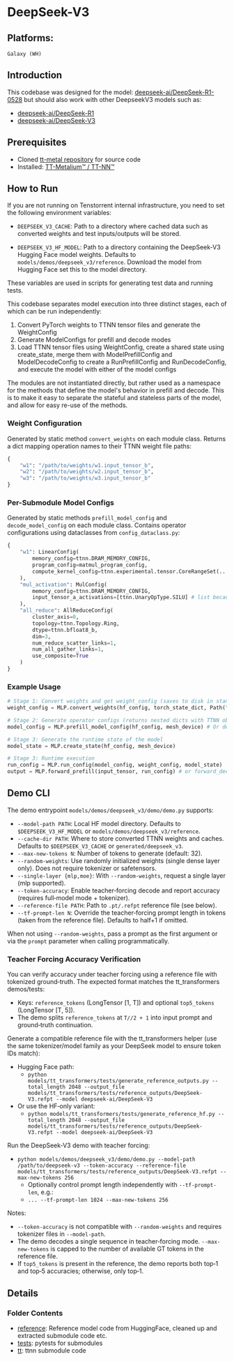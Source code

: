 # DeepSeek-V3

## Platforms:
    Galaxy (WH)

## Introduction
This codebase was designed for the model: [deepseek-ai/DeepSeek-R1-0528](https://huggingface.co/deepseek-ai/DeepSeek-R1-0528) but should also work with other DeepseekV3 models such as:

- [deepseek-ai/DeepSeek-R1](https://huggingface.co/deepseek-ai/DeepSeek-R1)
- [deepseek-ai/DeepSeek-V3](https://huggingface.co/deepseek-ai/DeepSeek-V3)

## Prerequisites
- Cloned [tt-metal repository](https://github.com/tenstorrent/tt-metal) for source code
- Installed: [TT-Metalium™ / TT-NN™](https://github.com/tenstorrent/tt-metal/blob/main/INSTALLING.md)

## How to Run

If you are not running on Tenstorrent internal infrastructure, you need to set the following environment variables:

- `DEEPSEEK_V3_CACHE`: Path to a directory where cached data such as converted weights and test inputs/outputs will be stored.

- `DEEPSEEK_V3_HF_MODEL`: Path to a directory containing the DeepSeek-V3 Hugging Face model weights. Defaults to `models/demos/deepseek_v3/reference`. Download the model from Hugging Face set this to the model directory.

These variables are used in scripts for generating test data and running tests.

This codebase separates model execution into three distinct stages, each of which can be run independently:
1. Convert PyTorch weights to TTNN tensor files and generate the WeightConfig
2. Generate ModelConfigs for prefill and decode modes
3. Load TTNN tensor files using WeightConfig, create a shared state using create_state, merge them with ModelPrefillConfig and ModelDecodeConfig to create a RunPrefillConfig and RunDecodeConfig, and execute the model with either of the model configs

The modules are not instantiated directly, but rather used as a namespace for the methods that define the model's behavior in prefill and decode. This is to make it easy to separate the stateful and stateless parts of the model, and allow for easy re-use of the methods.

### Weight Configuration
Generated by static method `convert_weights` on each module class. Returns a dict mapping operation names to their TTNN weight file paths:
```python
{
    "w1": "/path/to/weights/w1.input_tensor_b",
    "w2": "/path/to/weights/w2.input_tensor_b",
    "w3": "/path/to/weights/w3.input_tensor_b"
}
```

### Per-Submodule Model Configs
Generated by static methods `prefill_model_config` and `decode_model_config` on each module class. Contains operator configurations using dataclasses from `config_dataclass.py`:
```python
{
    "w1": LinearConfig(
        memory_config=ttnn.DRAM_MEMORY_CONFIG,
        program_config=matmul_program_config,
        compute_kernel_config=ttnn.experimental.tensor.CoreRangeSet(...)
    ),
    "mul_activation": MulConfig(
        memory_config=ttnn.DRAM_MEMORY_CONFIG,
        input_tensor_a_activations=[ttnn.UnaryOpType.SILU] # list because ttnn.mul expects a list
    ),
    "all_reduce": AllReduceConfig(
        cluster_axis=0,
        topology=ttnn.Topology.Ring,
        dtype=ttnn.bfloat8_b,
        dim=3,
        num_reduce_scatter_links=1,
        num_all_gather_links=1,
        use_composite=True
    )
}
```

### Example Usage
```python
# Stage 1: Convert weights and get weight_config (saves to disk in standard format)
weight_config = MLP.convert_weights(hf_config, torch_state_dict, Path("weights/mlp"), mesh_device)

# Stage 2: Generate operator configs (returns nested dicts with TTNN objects)
model_config = MLP.prefill_model_config(hf_config, mesh_device) # Or decode_model_config(hf_config, mesh_device) for decode

# Stage 3: Generate the runtime state of the model
model_state = MLP.create_state(hf_config, mesh_device)

# Stage 3: Runtime execution
run_config = MLP.run_config(model_config, weight_config, model_state)
output = MLP.forward_prefill(input_tensor, run_config) # or forward_decode(input_tensor, run_config)
```

## Demo CLI

The demo entrypoint `models/demos/deepseek_v3/demo/demo.py` supports:

- `--model-path PATH`: Local HF model directory. Defaults to `$DEEPSEEK_V3_HF_MODEL` or `models/demos/deepseek_v3/reference`.
- `--cache-dir PATH`: Where to store converted TTNN weights and caches. Defaults to `$DEEPSEEK_V3_CACHE` or `generated/deepseek_v3`.
- `--max-new-tokens N`: Number of tokens to generate (default: 32).
- `--random-weights`: Use randomly initialized weights (single dense layer only). Does not require tokenizer or safetensors.
- `--single-layer {mlp,moe}`: With `--random-weights`, request a single layer (mlp supported).
- `--token-accuracy`: Enable teacher‑forcing decode and report accuracy (requires full‑model mode + tokenizer).
- `--reference-file PATH`: Path to `.pt/.refpt` reference file (see below).
- `--tf-prompt-len N`: Override the teacher‑forcing prompt length in tokens (taken from the reference file). Defaults to half+1 if omitted.

When not using `--random-weights`, pass a prompt as the first argument or via the `prompt` parameter when calling programmatically.

### Teacher Forcing Accuracy Verification

You can verify accuracy under teacher forcing using a reference file with tokenized ground‑truth. The expected format matches the tt_transformers demos/tests:

- Keys: `reference_tokens` (LongTensor [1, T]) and optional `top5_tokens` (LongTensor [T, 5]).
- The demo splits `reference_tokens` at `T//2 + 1` into input prompt and ground‑truth continuation.

Generate a compatible reference file with the tt_transformers helper (use the same tokenizer/model family as your DeepSeek model to ensure token IDs match):

- Hugging Face path:
  - `python models/tt_transformers/tests/generate_reference_outputs.py --total_length 2048 --output_file models/tt_transformers/tests/reference_outputs/DeepSeek-V3.refpt --model deepseek-ai/DeepSeek-V3`
- Or use the HF‑only variant:
  - `python models/tt_transformers/tests/generate_reference_hf.py --total_length 2048 --output_file models/tt_transformers/tests/reference_outputs/DeepSeek-V3.refpt --model deepseek-ai/DeepSeek-V3`

Run the DeepSeek‑V3 demo with teacher forcing:

- `python models/demos/deepseek_v3/demo/demo.py --model-path /path/to/deepseek-v3 --token-accuracy --reference-file models/tt_transformers/tests/reference_outputs/DeepSeek-V3.refpt --max-new-tokens 256`
  - Optionally control prompt length independently with `--tf-prompt-len`, e.g.:
  - `... --tf-prompt-len 1024 --max-new-tokens 256`

Notes:

- `--token-accuracy` is not compatible with `--random-weights` and requires tokenizer files in `--model-path`.
- The demo decodes a single sequence in teacher‑forcing mode. `--max-new-tokens` is capped to the number of available GT tokens in the reference file.
- If `top5_tokens` is present in the reference, the demo reports both top‑1 and top‑5 accuracies; otherwise, only top‑1.

## Details
###  Folder Contents
- [reference](./reference): Reference model code from HuggingFace, cleaned up and extracted submodule code etc.
- [tests](./tests): pytests for submodules
- [tt](./tt): ttnn submodule code
